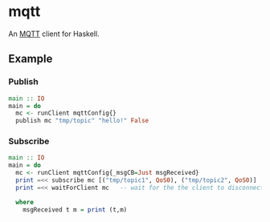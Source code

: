 # mqtt

An [MQTT][mqtt] client for Haskell.

## Example

### Publish

```haskell
main :: IO
main = do
  mc <- runClient mqttConfig{}
  publish mc "tmp/topic" "hello!" False
```

### Subscribe

```haskell
main :: IO
main = do
  mc <- runClient mqttConfig{_msgCB=Just msgReceived}
  print =<< subscribe mc [("tmp/topic1", QoS0), ("tmp/topic2", QoS0)]
  print =<< waitForClient mc   -- wait for the the client to disconnect

  where
    msgReceived t m = print (t,m)
```

[mqtt]: http://mqtt.org/
